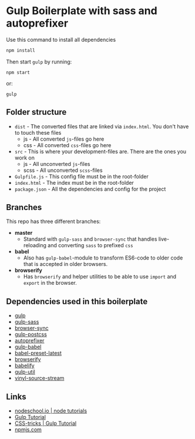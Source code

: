 # Gulp Boilerplate with sass and autoprefixer

Use this command to install all dependencies

```bash
npm install
```

Then start `gulp` by running:

```
npm start
```

or:

```
gulp
```

## Folder structure

* `dist` - The converted files that are linked via `index.html`. You don't have to touch these files
    - js - All converted `js`-files go here
    - css - All converted `css`-files go here
* `src` - This is where your development-files are. There are the ones you work on
    - js - All unconverted `js`-files
    - scss - All unconverted `scss`-files
* `Gulpfile.js` - This config file must be in the root-folder
* `index.html` - The index must be in the root-folder
* `package.json` - All the dependencies and config for the project


## Branches

This repo has three different branches:

* **master**
    - Standard with `gulp-sass` and `browser-sync` that handles live-reloading and converting `sass` to prefixed `css`
* **babel**
    - Also has `gulp-babel`-module to transform ES6-code to older code that is accepted in older browsers.
* **browserify**
    - Has `browserify` and helper utilities to be able to use `import` and `export` in the browser.


## Dependencies used in this boilerplate

* [gulp](https://www.npmjs.com/package/gulp)
* [gulp-sass](https://www.npmjs.com/package/gulp-sass)
* [browser-sync](https://www.npmjs.com/package/browser-sync)
* [gulp-postcss](https://www.npmjs.com/package/gulp-postcss)
* [autoprefixer](https://www.npmjs.com/package/autoprefixer)
* [gulp-babel](https://www.npmjs.com/package/gulp-babel)
* [babel-preset-latest](https://www.npmjs.com/package/babel-preset-latest)
* [browserify](https://www.npmjs.com/package/browserify)
* [babelify](https://www.npmjs.com/package/babelify)
* [gulp-util](https://www.npmjs.com/package/gulp-util)
* [vinyl-source-stream](https://www.npmjs.com/package/vinyl-source-stream)


## Links

* [nodeschool.io | node tutorials](https://nodeschool.io/)
* [Gulp Tutorial](http://www.laminsanneh.com/blog/post/60/gulpjs-javascript-build-system-tutorial-beginners-and-advanced)
* [CSS-tricks | Gulp Tutorial](https://css-tricks.com/gulp-for-beginners/)
* [npmjs.com](https://www.npmjs.com/)